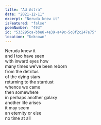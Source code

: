 ```yaml
---
title: "Ad Astra"
date: "2021-12-11"
excerpt: "Neruda knew it"
isFeatured: "false"
poemNumber: "493"
id: "533295ca-bbe8-4e39-a49c-5c8f2c247e75"
location: "Unknown"
---
```


Neruda knew it  
and I too have seen  
with inward eyes how  
many times we've been reborn  
from the detritus  
of the dying stars  
returning to the stardust  
whence we came  
then somewhere  
in perhaps another galaxy  
another life arises  
it may seem  
an eternity or else  
no time at all
